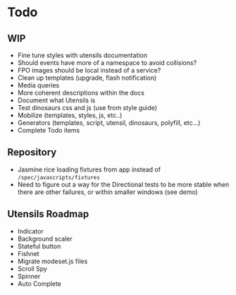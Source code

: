 
# Todo

## WIP
- Fine tune styles with utensils documentation
- Should events have more of a namespace to avoid collisions?
- FPO images should be local instead of a service?
- Clean up templates (upgrade, flash notification)
- Media queries
- More coherent descriptions within the docs
- Document what Utensils is
- Test dinosaurs css and js (use from style guide)
- Mobilize (templates, styles, js, etc..)
- Generators (templates, script, utensil, dinosaurs, polyfill, etc...)
- Complete Todo items

## Repository
- Jasmine rice loading fixtures from app instead of
  `/spec/javascripts/fixtures`
- Need to figure out a way for the Directional tests to be more stable
  when there are other failures, or within smaller windows (see demo)

## Utensils Roadmap
- Indicator
- Background scaler
- Stateful button
- Fishnet
- Migrate modeset.js files
- Scroll Spy
- Spinner
- Auto Complete

